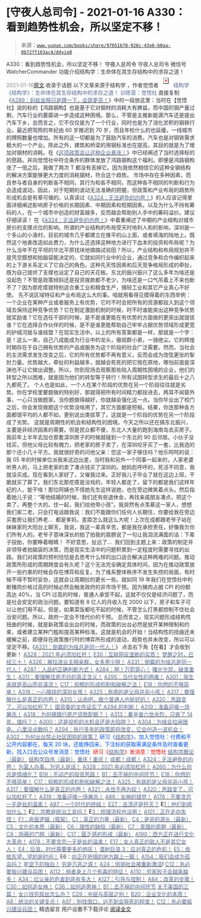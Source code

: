 # [守夜人总司令] - 2021-01-16 A330：看到趋势性机会，所以坚定不移！

> 来源：[`www.yuque.com/books/share/97051b78-926c-43e6-b0aa-0b72ff163ac4/ddyiq0`](https://www.yuque.com/books/share/97051b78-926c-43e6-b0aa-0b72ff163ac4/ddyiq0)

<ne-p id="520f42f3293818f927861ebbd5b15da4_p_0" data-lake-id="520f42f3293818f927861ebbd5b15da4_p_0"><ne-text id="u9bb4fc3a" style="color: rgb(51, 51, 51);">A330：看到趋势性机会，所以坚定不移！</ne-text></ne-p> <ne-p id="49248e972e9ad21200b48adc03dada2a" data-lake-id="49248e972e9ad21200b48adc03dada2a"><ne-text id="uada5e1ae" ne-fontsize="14">守夜人总司令</ne-text></ne-p> <ne-p id="d403b33472fef09d75ebfa78771113ec" data-lake-id="d403b33472fef09d75ebfa78771113ec"><ne-text id="u22ff0526" ne-fontsize="14" ne-bold="true" style="color: rgb(51, 51, 51);">守夜人总司令</ne-text></ne-p> <ne-p id="a53909b373379d02db645a547b2194af" data-lake-id="a53909b373379d02db645a547b2194af"><ne-text id="uca4deff6" ne-fontsize="14" style="color: rgb(51, 51, 51);">微信号</ne-text><ne-text id="ua87897f2" ne-fontsize="14" style="color: rgb(51, 51, 51);">WatcherCommander</ne-text></ne-p> <ne-p id="ab50642a0edbf4b3b2f63aaf32c0b7ca" data-lake-id="ab50642a0edbf4b3b2f63aaf32c0b7ca"><ne-text id="u038ce1cb" ne-fontsize="14" style="color: rgb(51, 51, 51);">功能介绍</ne-text><ne-text id="uf5dfdce6" ne-fontsize="14" style="color: rgb(51, 51, 51);">结构学：生命体在其生存结构中的求存之道！</ne-text></ne-p> <ne-p id="38e8dc699ce7dfc00256d618e156801d" data-lake-id="38e8dc699ce7dfc00256d618e156801d"><ne-text id="u8c1f6004" style="color: rgb(140, 140, 140);">2021-01-16</ne-text>[<ne-text id="u4dfd127e" ne-fontsize="14">原文</ne-text>](https://mp.weixin.qq.com/s?__biz=MzAxNDk1NjI2Mw==&mid=2247486357&idx=1&sn=2568dffc34e74180fdda431200995978&chksm=9b8a281dacfda10bae615545d46a502f45328e0a351146cbe8d8831379888aa052831ce6e011&scene=27#wechat_redirect&cpage=30)</ne-p> <ne-p id="de74fc298714da0e2750f5d3febc4970" data-lake-id="de74fc298714da0e2750f5d3febc4970"><ne-text id="u35615fd3" style="color: rgb(51, 51, 51);">收录于话题</ne-text></ne-p> <ne-p id="4d7736aa2ce9192be3fa9a4dcecd66d3" data-lake-id="4d7736aa2ce9192be3fa9a4dcecd66d3"><ne-text id="ud4fbe962" ne-fontsize="14" style="color: rgb(51, 51, 51);">以下文章来源于结构学 ，作者觉悟者</ne-text></ne-p> <ne-p id="74fc73fe277e76209bec2b858544c3a9" data-lake-id="74fc73fe277e76209bec2b858544c3a9"><ne-card data-card-name="image" data-card-type="inline" id="CMtMy" ne-fontsize="14" data-event-boundary="card" style="color: rgb(87, 107, 149);">![](img/1aba093dbc60fd67d68148e7a067e564.png)  <ne-p id="3093af6e74bdbdf3de5d82e577dd861a" data-lake-id="3093af6e74bdbdf3de5d82e577dd861a"><ne-text id="ua633dbb4" style="color: rgb(87, 107, 149);">结构学</ne-text></ne-p> <ne-p id="a10e2953060ebcf62394849b48d5b235" data-lake-id="a10e2953060ebcf62394849b48d5b235"><ne-text id="ucd7ff8e5" style="color: rgb(87, 107, 149);">《结构学》：生命体在其生存结构中的求存之道！ 训练营：觉悟社</ne-text></ne-p> <ne-p id="9558d238521411613b71c66703e54393" data-lake-id="9558d238521411613b71c66703e54393"><ne-text id="ude3b75b5" style="color: rgb(47, 48, 52);">直接复制《</ne-text>[<ne-text id="udca00043" style="color: rgb(87, 107, 149);">A289：蚂蚁金服只是蹲一下，会跳更高！</ne-text>](http://mp.weixin.qq.com/s?__biz=MzIzMDYwOTM0Mg==&mid=2247484822&idx=1&sn=ea2d818adee1bf400b0af9ed69bcd297&chksm=e8b19d47dfc61451b7291d6369b3391b9b8b06e08f9f5eed482a15c58075880a0029c50aed9a&scene=21#wechat_redirect)<ne-text id="u8039a39a" style="color: rgb(47, 48, 52);">》中的一段放这里：当时在【</ne-text><ne-text id="uea82dcad" ne-bold="true" style="color: rgb(47, 48, 52);">觉悟社</ne-text><ne-text id="u89a06c34" style="color: rgb(47, 48, 52);">】说的标的【鸿路钢构】也是基于它对钢材的消耗大有脾益，而中国的钢产量过剩，汽车行业的萎靡进一步造成这种困境。那么，不管是主推新能源汽车还是提出汽车下乡，总而言之，它不仅仅是为了一个行业，同时也是为了消化淤积的钢铁行业。最近把驾照的年纪由 60 岁推迟到 70 岁，而且年检什么的也延缓，一线城市的牌照数量也增加。所有的这一切都是为了鼓励汽车的消费。汽车也是对钢铁需求极大的一个产业。除此之外，建筑和桥梁的用钢标准也在提高，其目的就是为了增加对钢材的消耗。在《</ne-text>[<ne-text id="ua18d5c6f" style="color: rgb(87, 107, 149);">这项政策会让这种企业暴涨！</ne-text>](http://mp.weixin.qq.com/s?__biz=MzAxNDk1NjI2Mw==&mid=2247485501&idx=1&sn=48afac32bfdab7acc8bcdc4c747a5060&chksm=9b8a2bb5acfda2a3cca374997c6b5a4e8e9e26e4f5bf4bd171ef9100692e431fab74cbbc15f6&scene=21#wechat_redirect)<ne-text id="ufa5add13" style="color: rgb(47, 48, 52);">》中已经阐述了当时选择标的的思路。并向觉悟社中符合条件的群体发放了鸿路钢构这个福利。即便是鸿路钢构涨了一倍之后，我做了两次 T 都没有丢掉它。因为我依然相信它的这种全钢结构的解决方案能够更大力度的消耗钢材，符合这个趋势。</ne-text></ne-p> <ne-p id="f8b893c57e378efd01dde77390085ed2" data-lake-id="f8b893c57e378efd01dde77390085ed2"><ne-text id="u06b6ad01" style="color: rgb(51, 51, 51);">市场中存在多种因素，而且参与者自身的判断各不相同，其行为和各不相同，而这种各不相同的判断和行为会造成波动，因此，对于短期的波动无法准确的把握，但政策和产业布局的趋势所形成机会是有章可循的。认真读过《</ne-text>[<ne-text id="u948425c9" style="color: rgb(87, 107, 149);">A324：无法避免的内卷！</ne-text>](http://mp.weixin.qq.com/s?__biz=MzAxNDk1NjI2Mw==&mid=2247486351&idx=1&sn=416223e7bbe181ac9d64767f073152d1&chksm=9b8a2807acfda11139d7bb034b96551e34563b5f21310b05ac2aa8808c12fb592aedd4ee3bf5&scene=21#wechat_redirect)<ne-text id="uebcad8d5" style="color: rgb(51, 51, 51);">》的人应该记得里面详细阐述影响房子价格的长期因素、中期因素和短期因素。以及为什么不持有筹码的人，在一个城市中创造的财富越多，反而越会帮助别人手中的筹码溢价。建议仔细读读！</ne-text></ne-p> <ne-p id="56ce6b9e914c17de640cedfcbbfaedff" data-lake-id="56ce6b9e914c17de640cedfcbbfaedff"><ne-text id="ue06e019c" style="color: rgb(51, 51, 51);">在《</ne-text>[<ne-text id="u6f49aa47" style="color: rgb(87, 107, 149);">A324：无法避免的内卷！</ne-text>](http://mp.weixin.qq.com/s?__biz=MzAxNDk1NjI2Mw==&mid=2247486351&idx=1&sn=416223e7bbe181ac9d64767f073152d1&chksm=9b8a2807acfda11139d7bb034b96551e34563b5f21310b05ac2aa8808c12fb592aedd4ee3bf5&scene=21#wechat_redirect)<ne-text id="u1d61edbe" style="color: rgb(51, 51, 51);">》中着重阐述了中期的产业结构对城市房价的支撑点位的影响。所谓的产业结构的布局受天时地利人和的影响，深圳是一个多山的小渔村，目前的城市几乎都建立在推平的山上面，或者填海的陆地上。既然这个地表改造如此费力，为什么还选择这种地方进行下血本的投资和布局呢？为什么当年不在平坦的华北平原找块地搞搞试验田？所以，产业结构和布局规划并不是凭空臆想和拍脑袋能决定的，它就如同行业中的企业，通过竞争和合作编织起来的上下游关系定义了它自己的角色。这种先天性因素和后天竞争格局形成的牵扯，既为自己提供了支撑也设定了自己的天花板。东北的振兴振兴了这么多年为啥还是没起色？不管是政策倾斜还是投资拨款都不老少，为啥还是一口气吊着上不来也断不了？因为那疙瘩就特别适合重工业和粮食生产，搞轻工业和其它产业真心不好使。</ne-text></ne-p> <ne-p id="149da10c8caa33ab55720707403fb3d0" data-lake-id="149da10c8caa33ab55720707403fb3d0"><ne-text id="u46e8c305" style="color: rgb(51, 51, 51);">先不说区域特征和产业布局这么大的事。咱就用看得见摸得着的东西举例：一个企业在某种产业或者服务上有优势，它时不时会把所有的资源都投入到这个领域去保持这种竞争优势？它在制定激励机制的时候，时不时谁能突出这种竞争优势就奖励谁？它在选任干部的时候，是不是谁更能在有优势的方面做的更突出就提拔谁？它在选择合作伙伴的时候，是不是谁更能帮助自己牢牢占据优势领域形成更宽的护城河就与谁结盟？在现实生活中，以上的所有答案都是一样，那就是一个字：是！这么一来，自己八成能成为行业中的龙头，傲视群小弟，一骑绝尘。它的辉煌时期存在于自己拥有优势的产品或服务为这个阶段的社会广泛需要。然而，当社会的主流需求发生改变之后，它的所有优势都不再有意义，反而会成为改弦更张的掣肘力量。优势越大，牵扯的利益越多，就越会死死的把它按在原地，哪怕前面是深渊也不让它做出调整。所以，你到现场去观察那些陷入周期性困境的企业，他们的转型之所以困难，就是因为他们的转型等于转行！所有试图转型求生的最后十之八九都死了。</ne-text></ne-p> <ne-p id="f902435595871da254ad745dc50ca7bc" data-lake-id="f902435595871da254ad745dc50ca7bc"><ne-text id="u9a2db41f" style="color: rgb(51, 51, 51);">个人也是如此，一个人在某个阶段的优势在另一个阶段往往就是劣势。你在学校里要题做的特别好，那就得把所有时间精力都投进去，两耳不闻窗外事，一心只当做题家。当你题做得越好，你就越会强化这一点。当你毕业出了校门之后，你会发现做题这个优势没啥用了，其它方面都是短板。结果，你连那种各方面都很平均的人都不如，更别说出类拔萃了。这就是一个阶段的优势在另一个阶段成了劣势。</ne-text></ne-p> <ne-p id="0a230a76dced14aa6b915027e7cc52a2" data-lake-id="0a230a76dced14aa6b915027e7cc52a2"><ne-text id="ub73023f7" style="color: rgb(51, 51, 51);">这就是周期性的机会和结构性的困境。今天之所以还在搞东北振兴，主要是非经济因素的需要。但是民众都不傻，东北人大量的跑到海南岛去买房子。我前年上半年去加仓那套深圳房子的时候就碰到一个东北的 90 后邻居。小伙子没钱买，但他父母比较有魄力，把老家的房子卖了，在深圳咬牙买了一套，比我选的那个还小几十平方。我就很好奇的问他父亲：您这一家子够住吗？他乐呵呵的说：我 05 年的时候单位派我来这边出差，当时我和另外一个同事一起来的，人家老婆听男人的，马上把老家的卖了凑点钱买了深圳的。她妈彪呼呼的，死活不同意，我就没买成。现在看到人家好了，又催我过来。正好我儿子毕业了就在这边上班，干脆就买了算了。我们东北那疙瘩是没戏的，年轻人都走了，留下的都是我们这样年纪的人，能干啥！那位阿姨也不怪她先生这样说她，也在旁边微笑着点头。然后指着她儿子说：“等他结婚的时候，我们还有些退休金，再找亲戚朋友凑点，把这个卖了，再整个大的。住一起，我们给他带小孩”。我突然有点羡慕这一家人，想想我们家二老，只会打电话跟我说：我们不能跟你们任何人长期住，你要给我在旁边买套房让我们养老…  都是爹妈，差距怎么就这么大呢！上次在成都跟老爷子站在妹妹家的大阳台上聊天，我说，我这一辈真辛苦，都是我在承担责任，好像我欠你们所有人的。老爷子意味深长的拍了拍我的肩膀说了一句让我泪流满面的话：下辈子投胎，你要睁着眼睛！</ne-text></ne-p> <ne-p id="0b0aec3e38ae69ea2d24ea0961f2999d" data-lake-id="0b0aec3e38ae69ea2d24ea0961f2999d"><ne-text id="uc1f22b7e" style="color: rgb(51, 51, 51);">不好意思，扯远了…  我们回到主题上来：政策的制定并非领导者拍脑袋的决策，而是现实生活中的问题积累到一定程度时需要寻找的出路。我们对政策的预判恰恰是去思考什么样的出口适合解决这种两难的问题。推动政策所形成的周期跨度会有久呢？这个无法完全确定具体时间，因为在推动政策放开一些约束的时候会存在博弈和反复。为了维系整体秩序不发生失控的局面，有时候不得不暂时妥协，这就会让周期拉的更长一些。就如同 19 年我们在觉悟社中判断猪肉价格过高的时候必然会触发政府的非市场干预。因为猪肉占据 CPI 的份额高达 40%，当 CPI 过高的时候，普通人承受不起，这就不仅仅是经济问题了，而是社会安定的政治问题。要知道有 8 亿人的月收入在 2000 以下，房子和车子可以让他们用不起，但是，如果菜饭都吃不起的时候，不管怎么打黑都控制不住社会治安问题。所以，政府一定会不惜代价的干预。</ne-text></ne-p> <ne-p id="6bba87305c7af5f55b82d2c004d15194" data-lake-id="6bba87305c7af5f55b82d2c004d15194"><ne-text id="u9201d325" style="color: rgb(51, 51, 51);">总而言之，现实问题形成结构性扭曲的时候，就是新政策会出台的时候，而政策的出台必然是放开某种限制和约束，或者建立某种门槛和提高某种标准。这就是机会的开始！当结构性的扭曲还未缓解之前，即便存在政策推行时的博弈所形成的波动，趋势也并未改变，所以可以坚定不移。《</ne-text>[<ne-text id="u8e3ccbbe" style="color: rgb(87, 107, 149);">A331：倒霉的为啥总是同一代人！</ne-text>](http://mp.weixin.qq.com/s?__biz=MzIzMDYwOTM0Mg==&mid=2247485093&idx=1&sn=1f0dea4c2daf6d0cc57291f380950d92&chksm=e8b19e74dfc617625c62894cea1b4b7266548075986dbd0e01c9e42d0da7833a1b11c1196559&scene=21#wechat_redirect)<ne-text id="u0cdf815c" style="color: rgb(51, 51, 51);">》</ne-text></ne-p> <ne-p id="9678250c97a1b60ba1cf4be59b3686f0" data-lake-id="9678250c97a1b60ba1cf4be59b3686f0"><ne-text id="u3b504822" style="color: rgb(51, 51, 51);">点击右下角【</ne-text><ne-text id="u28516eca" ne-bold="true" style="color: rgb(51, 51, 51);">在看</ne-text><ne-text id="u463da002" style="color: rgb(51, 51, 51);">】才会收到更新！</ne-text></ne-p> <ne-p id="00227250880fa06643ac827a7d966fdd" data-lake-id="00227250880fa06643ac827a7d966fdd">[<ne-text id="u57bee57f" ne-fontsize="13" ne-bold="true" style="color: rgb(87, 107, 149);">A328：2021 年必须加杠杆！</ne-text>](http://mp.weixin.qq.com/s?__biz=MzIzMDYwOTM0Mg==&mid=2247485087&idx=1&sn=24d72f6a71bddb8954a03be5db246538&chksm=e8b19e4edfc617587a8ae645885a89ab8c3c6f67730a026d9c7c9a94ab3051ca480302147fc0&scene=21#wechat_redirect)</ne-p> <ne-p id="ae99868bd7d3a37fdf9baa96e19a7308" data-lake-id="ae99868bd7d3a37fdf9baa96e19a7308">[<ne-text id="ua997d9ae" ne-fontsize="13" ne-bold="true" style="color: rgb(87, 107, 149);">E30：互联网反垄断的实质！</ne-text>](http://mp.weixin.qq.com/s?__biz=MzIzMDYwOTM0Mg==&mid=2247485082&idx=1&sn=c8b4d505292d900ca750fa2a4541cc88&chksm=e8b19e4bdfc6175d3ce68f21fb0530372d2723fa81da0a447f3b7e60c39e37804456fa006cab&scene=21#wechat_redirect)</ne-p> <ne-p id="28df62d82847585ffbc6da3f429253a4" data-lake-id="28df62d82847585ffbc6da3f429253a4">[<ne-text id="ua49fc76e" ne-bold="true" style="color: rgb(87, 107, 149);">梦醒之时，已经三十！</ne-text>](http://mp.weixin.qq.com/s?__biz=MzIzMDYwOTM0Mg==&mid=2247484378&idx=1&sn=e3a058584a13d7a5267315113964280d&chksm=e8b19b0bdfc6121df4af4b77d2d826fd0f4132ccfdee48132ce8cf86eb1ba45b898be83d1dc7&scene=21#wechat_redirect)</ne-p> <ne-p id="df3d68c4131b1cd85192c271e5167237" data-lake-id="df3d68c4131b1cd85192c271e5167237">[<ne-text id="u5a1a36a1" ne-fontsize="13" style="color: rgb(87, 107, 149);">A326：被拉进业主相亲群，女多男少呀！</ne-text>](http://mp.weixin.qq.com/s?__biz=MzAxNDk1NjI2Mw==&mid=2247486324&idx=1&sn=c0d67524b58ca0869251ac8dd9772466&chksm=9b8a28fcacfda1ea6297a2c531a80b18eb2234b7902983ffb2ea8c860ef64b3e0c1b6af20e11&scene=21#wechat_redirect)</ne-p> <ne-p id="a9d0994453c8baac9400cdac7e3c4881" data-lake-id="a9d0994453c8baac9400cdac7e3c4881">[<ne-text id="ufb2a2df9" ne-fontsize="13" style="color: rgb(87, 107, 149);">A331：倒霉的为啥总是同一代人！</ne-text>](http://mp.weixin.qq.com/s?__biz=MzIzMDYwOTM0Mg==&mid=2247485093&idx=1&sn=1f0dea4c2daf6d0cc57291f380950d92&chksm=e8b19e74dfc617625c62894cea1b4b7266548075986dbd0e01c9e42d0da7833a1b11c1196559&scene=21#wechat_redirect)</ne-p> <ne-p id="43d72f79ca4c1e5a87bedccb55261fcc" data-lake-id="43d72f79ca4c1e5a87bedccb55261fcc">[<ne-text id="udb828a16" ne-fontsize="13" style="color: rgb(87, 107, 149);">A287：人品的正确判断方式！</ne-text>](http://mp.weixin.qq.com/s?__biz=MzAxNDk1NjI2Mw==&mid=2247486146&idx=1&sn=43c3cc0387fbab991133860c59aabdb0&chksm=9b8a294aacfda05c52561e366129fd6344dc4c97609a47d4210f9498f8535fec2425c2410b31&scene=21#wechat_redirect)</ne-p> <ne-p id="08d44349a8facc35a6687e0b830d41d9" data-lake-id="08d44349a8facc35a6687e0b830d41d9">[<ne-text id="ueef01464" ne-fontsize="13" style="color: rgb(87, 107, 149);">A284：啊！万箭穿心！</ne-text>](http://mp.weixin.qq.com/s?__biz=MzAxNDk1NjI2Mw==&mid=2247486135&idx=1&sn=e950149b9b9147e9199cfc6093605950&chksm=9b8a293facfda029419b911d4b4fa91c73bbaf695b206df2cf15124d843f4bf4b80673baa394&scene=21#wechat_redirect)</ne-p> <ne-p id="354e918ea511b9119e331880c73b4ecb" data-lake-id="354e918ea511b9119e331880c73b4ecb">[<ne-text id="u8db93d65" ne-fontsize="13" ne-bold="true" style="color: rgb(87, 107, 149);">曙光乍现，破茧重生！</ne-text>](http://mp.weixin.qq.com/s?__biz=MzAxNDk1NjI2Mw==&mid=2247486294&idx=1&sn=be44736a53c7548cbf498c01a2bb7f09&chksm=9b8a28deacfda1c8e4e0697d35dc6ec4f2a2c67d403892eb69390a9af93a54f6a576d7bbf08c&scene=21#wechat_redirect)</ne-p> <ne-p id="255aee23912779c583acefb946e9f111" data-lake-id="255aee23912779c583acefb946e9f111">[<ne-text id="ube09e8c6" ne-fontsize="13" ne-bold="true" style="color: rgb(87, 107, 149);">A311：要理解住房不炒的真正含义！</ne-text>](http://mp.weixin.qq.com/s?__biz=MzIzMDYwOTM0Mg==&mid=2247484959&idx=1&sn=090583ec50bfd9febec1de463c2672f6&chksm=e8b19ecedfc617d8629080f6745c8de013cfe875de26eef6767b2d5c10782650223ed15f807b&scene=21#wechat_redirect)</ne-p> <ne-p id="669179eb4b2bb618fdcd7108f46b3829" data-lake-id="669179eb4b2bb618fdcd7108f46b3829">[<ne-text id="u43b4d7d6" ne-fontsize="13" style="color: rgb(87, 107, 149);">A295：当代女性的两难！</ne-text>](http://mp.weixin.qq.com/s?__biz=MzIzMDYwOTM0Mg==&mid=2247484854&idx=1&sn=6851afe306f7b89d23728018ea32b7f2&chksm=e8b19d67dfc61471955b15021ac11c5fff9f1607977e9df1bd2bbfabc2deb3dea5c98e369c55&scene=21#wechat_redirect)</ne-p> <ne-p id="5b86130b85f51823e2172181f2d8d956" data-lake-id="5b86130b85f51823e2172181f2d8d956">[<ne-text id="ud7b32d8a" ne-fontsize="13" style="color: rgb(87, 107, 149);">A301：我生来就是高山而非溪流！</ne-text>](http://mp.weixin.qq.com/s?__biz=MzIzMDYwOTM0Mg==&mid=2247484895&idx=1&sn=241f68fd60c1b47239beef7573364ceb&chksm=e8b19d0edfc6141856def733b4a1fd20332b7083f1234182452387fcfe12cebb015db7bfbeec&scene=21#wechat_redirect)</ne-p> <ne-p id="79c4bcbda07a1447c2fe9f12ef8effcc" data-lake-id="79c4bcbda07a1447c2fe9f12ef8effcc">[<ne-text id="ue2294b89" ne-fontsize="13" style="color: rgb(87, 107, 149);">C17：抑郁的形成机制和破解之法！</ne-text>](http://mp.weixin.qq.com/s?__biz=MzIzMDYwOTM0Mg==&mid=2247484812&idx=1&sn=d8b3a1dbaf5f2d08fe6d2e1664237ba4&chksm=e8b19d5ddfc6144b05efb4212b3542ab9f22b79a2ddab8e42ec911a07ea74190ce84f24e123f&scene=21#wechat_redirect)</ne-p> <ne-p id="d11030f8b08e57d1455f8544531d8f21" data-lake-id="d11030f8b08e57d1455f8544531d8f21">[<ne-text id="ua6e21a40" ne-fontsize="13" style="color: rgb(87, 107, 149);">E18：你想的不够简单！</ne-text>](http://mp.weixin.qq.com/s?__biz=MzIzMDYwOTM0Mg==&mid=2247484775&idx=1&sn=2a8e810e281cd7fe5a4db49002b193d2&chksm=e8b19db6dfc614a0e3360f0d54949c40138c27b184c114a44feaa394bd4400073dbbedf6a049&scene=21#wechat_redirect)</ne-p> <ne-p id="a2c604bbb9e89f396554c1abaa38e339" data-lake-id="a2c604bbb9e89f396554c1abaa38e339">[<ne-text id="u9fbe88fa" style="color: rgb(87, 107, 149);">A316：一心搞钱的深圳女孩！</ne-text>](http://mp.weixin.qq.com/s?__biz=MzIzMDYwOTM0Mg==&mid=2247485013&idx=1&sn=47e4214190fe82572974deeaba06f332&chksm=e8b19e84dfc61792d2eb8f2f774cbc1781e03fc16024a0b1223db933ddb215be7e51e100be98&scene=21#wechat_redirect)</ne-p> <ne-p id="47ed776b12598b2ea6a9af9efdbb9070" data-lake-id="47ed776b12598b2ea6a9af9efdbb9070">[<ne-text id="u06acab81" ne-fontsize="13" style="color: rgb(87, 107, 149);">A325：有病的是父母并非小孩！</ne-text>](http://mp.weixin.qq.com/s?__biz=MzIzMDYwOTM0Mg==&mid=2247485077&idx=1&sn=57f985e15ac94c5f1f3882ca3b043fc7&chksm=e8b19e44dfc617526db72343346431f4b43129e2437747a012cba9bf63b9695a2fc25c5e4654&scene=21#wechat_redirect)</ne-p> <ne-p id="38f36d65e08d270a443e063319507a6f" data-lake-id="38f36d65e08d270a443e063319507a6f">[<ne-text id="ue244fd7c" ne-fontsize="13" ne-bold="true" style="color: rgb(87, 107, 149);">A317：要理解什么是真正的内卷！</ne-text>](http://mp.weixin.qq.com/s?__biz=MzIzMDYwOTM0Mg==&mid=2247485061&idx=1&sn=ca29269a607917fc496e804188be831d&chksm=e8b19e54dfc617420d461820d8dd260c6fc1be85fb3e11bc1ebf0f9227e7be5ebb50f9ff2bdf&scene=21#wechat_redirect)</ne-p> <ne-p id="61ffbec947056be9369d350ee23632a3" data-lake-id="61ffbec947056be9369d350ee23632a3">[<ne-text id="u61f4dce8" ne-bold="true" style="color: rgb(87, 107, 149);">A315：认命吧，做个普通人也挺好的！</ne-text>](http://mp.weixin.qq.com/s?__biz=MzIzMDYwOTM0Mg==&mid=2247485008&idx=1&sn=bcaf70c42d4676c8f69de9f9ead1e495&chksm=e8b19e81dfc617973ba40200519407186760e32843fc6f379020da6160b0ba89870dadcae5fa&scene=21#wechat_redirect)</ne-p> <ne-p id="6783b59e0389b67583c06b5b22133129" data-lake-id="6783b59e0389b67583c06b5b22133129">[<ne-text id="uc4030a73" ne-fontsize="13" ne-bold="true" style="color: rgb(87, 107, 149);">A320：思路变了，可以加杠杆了！</ne-text>](http://mp.weixin.qq.com/s?__biz=MzIzMDYwOTM0Mg==&mid=2247485041&idx=1&sn=add2174fa42806f885a456a072ee4fee&chksm=e8b19ea0dfc617b6734e013f780112fdd88f28ad5312ce423fea1d75da4c3757660dab175208&scene=21#wechat_redirect)</ne-p> <ne-p id="c0b9ae1da02e80073e6b6184581c70d1" data-lake-id="c0b9ae1da02e80073e6b6184581c70d1">[<ne-text id="ud9efd5d8" ne-fontsize="13" ne-bold="true" style="color: rgb(87, 107, 149);">国资委的文件证实了 A294 的判断！</ne-text>](http://mp.weixin.qq.com/s?__biz=MzIzMDYwOTM0Mg==&mid=2247484994&idx=1&sn=83c3c5b2335489f457b8e54e221af20e&chksm=e8b19e93dfc61785af473d8542a982e70bfc3f2c1a9837e105afba67f52e9b4f0f923e5e119f&scene=21#wechat_redirect)</ne-p> <ne-p id="d9650549f76f19dd36aea7d6c8d7c0d6" data-lake-id="d9650549f76f19dd36aea7d6c8d7c0d6">[<ne-text id="u279a1a39" ne-fontsize="13" ne-bold="true" style="color: rgb(87, 107, 149);">A319：准备迎接一场屠杀！</ne-text>](http://mp.weixin.qq.com/s?__biz=MzIzMDYwOTM0Mg==&mid=2247485036&idx=1&sn=ff52df7559e0a6ed8230922ebd2af71a&chksm=e8b19ebddfc617ab0eca4ed1a66c5227d328155954d6704be456950fb3926e59e5288f7877cf&scene=21#wechat_redirect)</ne-p> <ne-p id="97c60de69269af08e34d0875e72ff159" data-lake-id="97c60de69269af08e34d0875e72ff159">[<ne-text id="u09f4ff6d" ne-fontsize="13" ne-bold="true" style="color: rgb(87, 107, 149);">A318：为何搞银行房产贷款配额？！</ne-text>](http://mp.weixin.qq.com/s?__biz=MzIzMDYwOTM0Mg==&mid=2247485031&idx=1&sn=c4af23061445755fdb12f1196c108b1d&chksm=e8b19eb6dfc617a015821fd94ff2d8f51a2cb8fb456ddd907206b615bf3240c1597d3618609c&scene=21#wechat_redirect)</ne-p> <ne-p id="bf44b61ba7c50b4a64f3a80c488a35e7" data-lake-id="bf44b61ba7c50b4a64f3a80c488a35e7">[<ne-text id="ua30378e7" ne-fontsize="13" ne-bold="true" style="color: rgb(87, 107, 149);">A313：秦皇奋六世余烈，只爽了 14 年，值吗？！</ne-text>](http://mp.weixin.qq.com/s?__biz=MzIzMDYwOTM0Mg==&mid=2247484982&idx=1&sn=c788144715447f1d1706d11032606236&chksm=e8b19ee7dfc617f122722185bea3af2753d3c810cdae1f8c6e5189fb69afc7b28093e7466cfd&scene=21#wechat_redirect)</ne-p> <ne-p id="83343cc54bde45dc28621456ca1294b4" data-lake-id="83343cc54bde45dc28621456ca1294b4">[<ne-text id="uc9311b95" ne-fontsize="13" ne-bold="true" style="color: rgb(87, 107, 149);">A300：这是投机的大机会还是大陷阱？！</ne-text>](http://mp.weixin.qq.com/s?__biz=MzIzMDYwOTM0Mg==&mid=2247484882&idx=1&sn=b103029f41e3aede94e1a45d035cd9ac&chksm=e8b19d03dfc614153863f37ca3f9204b451e2c02ad5ca8680c120e2458e628e5329c76b2d42c&scene=21#wechat_redirect)</ne-p> <ne-p id="9624280b1b2d691602b8f2b9ba007dca" data-lake-id="9624280b1b2d691602b8f2b9ba007dca">[<ne-text id="udba72635" ne-fontsize="13" ne-bold="true" style="color: rgb(87, 107, 149);">A304：为啥会拉闸限电，心里没点数吗？</ne-text>](http://mp.weixin.qq.com/s?__biz=MzIzMDYwOTM0Mg==&mid=2247484921&idx=1&sn=0f74dcad5b3cecf8e438493543b5457e&chksm=e8b19d28dfc6143eb8a9bdcdc8a57259580a9267ecea4e54032b9a803540f314e3c6a3cb50ca&scene=21#wechat_redirect)</ne-p> <ne-p id="95a4d85add44511761353cf5e2a82f80" data-lake-id="95a4d85add44511761353cf5e2a82f80">[<ne-text id="u49902bff" ne-fontsize="13" ne-bold="true" style="color: rgb(87, 107, 149);">A294：执行多年的政策即将改变，它会创造一波机会！</ne-text>](http://mp.weixin.qq.com/s?__biz=MzIzMDYwOTM0Mg==&mid=2247484849&idx=1&sn=5485cd1d6c511e883e25b0c7dd9e2e3e&chksm=e8b19d60dfc614764ffc8405dccf5b8120b31988f3c1cee74e384c06f0e39c3c81bef8263c3d&scene=21#wechat_redirect)</ne-p> <ne-p id="db643f17eb7c2518208d5cd3fe66327f" data-lake-id="db643f17eb7c2518208d5cd3fe66327f">[<ne-text id="u505526ec" ne-fontsize="13" ne-bold="true" style="color: rgb(87, 107, 149);">A302：为何出台禁止社区团购的政策？</ne-text>](http://mp.weixin.qq.com/s?__biz=MzIzMDYwOTM0Mg==&mid=2247484904&idx=1&sn=3b711f9bc2c47ba0ba432cf47d5832fb&chksm=e8b19d39dfc6142f8524aba7d5a15c694c1e25c19e2e662f6773219ace93c7354adf6878e54f&scene=21#wechat_redirect)</ne-p> <ne-p id="f35e3e9ae44485dd5dfd346b06b561d1" data-lake-id="f35e3e9ae44485dd5dfd346b06b561d1"><ne-text id="uc5e1ee26" ne-bold="true" style="color: rgb(0, 82, 255);">研习《</ne-text>[<ne-text id="uf9c9df8e" ne-bold="true" style="color: rgb(87, 107, 149);">结构学</ne-text>](https://mp.weixin.qq.com/mp/appmsgalbum?action=getalbum&album_id=1318317199878225920&__biz=MzAxNDk1NjI2Mw==#wechat_redirect)<ne-text id="ueefaea14" ne-bold="true" style="color: rgb(0, 82, 255);">》，加入觉悟社：付费和不公开内容都在，每天 20 块，还能挣回来，下注标的获取需满足条件及时查看更新。</ne-text><ne-text id="u82df09ac" style="color: rgb(0, 82, 255);">找入口去公众号发消息：觉悟社 </ne-text></ne-p> <ne-p id="7df5aa45aaf7e079ab21c2346b28fe70" data-lake-id="7df5aa45aaf7e079ab21c2346b28fe70"><ne-text id="u552e31d6" style="color: rgb(255, 0, 0);">研习《</ne-text>[<ne-text id="ue1d7540c" style="color: rgb(87, 107, 149);">结构学</ne-text>](https://mp.weixin.qq.com/mp/appmsgalbum?action=getalbum&album_id=1318317199878225920&__biz=MzAxNDk1NjI2Mw==#wechat_redirect)<ne-text id="ud8b97311" style="color: rgb(255, 0, 0);">》发消息</ne-text><ne-text id="u779211c6" ne-bold="true" style="color: rgb(255, 0, 0);">：觉悟社</ne-text></ne-p>  <ne-p id="9b1a704a1909cb24cac77d22f88043ff" data-lake-id="9b1a704a1909cb24cac77d22f88043ff"><ne-card data-card-name="image" data-card-type="inline" id="LwGQg" data-event-boundary="card" style="color: rgb(51, 51, 51);"><ne-p id="66cfb56034aa514d8274cb7bf2584b25" data-lake-id="66cfb56034aa514d8274cb7bf2584b25">[<ne-text id="u42d8c54d" style="color: rgb(87, 107, 149);">结构学概论（最新）</ne-text>](http://mp.weixin.qq.com/s?__biz=MzAxNDk1NjI2Mw==&mid=2247485167&idx=1&sn=d5e962eff4a8e9770c83bc87d19d07f3&chksm=9b8a2567acfdac7154f7a62996dca874e5d186b44f3d120dcb633760318788c42d304e325313&scene=21#wechat_redirect)</ne-p> <ne-p id="382bd84c1c62a9339037093ae20d0204" data-lake-id="382bd84c1c62a9339037093ae20d0204">[<ne-text id="u9f9421ae" style="color: rgb(87, 107, 149);">结构学自序（最新）</ne-text>](http://mp.weixin.qq.com/s?__biz=MzAxNDk1NjI2Mw==&mid=2247485327&idx=1&sn=5a8c9a6499c84e1c3129ca7cb41e0ac7&chksm=9b8a2407acfdad112471c12c6b86e4e914116dbb6d6588fa726a72e0aafa01d9c1b9fd24a738&scene=21#wechat_redirect)</ne-p> <ne-p id="8f324a6b867fa978e8d9abbdfa377498" data-lake-id="8f324a6b867fa978e8d9abbdfa377498">[<ne-text id="uecef087c" style="color: rgb(87, 107, 149);">重庆！重庆！</ne-text>](http://mp.weixin.qq.com/s?__biz=MzAxNDk1NjI2Mw==&mid=2247485354&idx=1&sn=331128611c478feede60317e963239a5&chksm=9b8a2422acfdad3448a9bcc0f9745f4367028e8a9b0a307f7c01c2690c398560a4be5e43492c&scene=21#wechat_redirect)</ne-p> <ne-p id="ce0fe0212f05dc7a8a95426e492b9cdf" data-lake-id="ce0fe0212f05dc7a8a95426e492b9cdf">[<ne-text id="ub6381938" style="color: rgb(87, 107, 149);">成都！成都！</ne-text>](http://mp.weixin.qq.com/s?__biz=MzIzMDYwOTM0Mg==&mid=2247484576&idx=1&sn=432e1df31f0735f0c93636776e97a859&chksm=e8b19c71dfc615671c9204af66bb0ffdb622fb2545b0387734a662feaa8e8be57d3063f59c5a&scene=21#wechat_redirect)</ne-p> <ne-p id="541099b5ad14e945013b9d6b109086bf" data-lake-id="541099b5ad14e945013b9d6b109086bf">[<ne-text id="u5e5c3b61" style="color: rgb(87, 107, 149);">A324：无法避免的内卷！</ne-text>](http://mp.weixin.qq.com/s?__biz=MzAxNDk1NjI2Mw==&mid=2247486351&idx=1&sn=416223e7bbe181ac9d64767f073152d1&chksm=9b8a2807acfda11139d7bb034b96551e34563b5f21310b05ac2aa8808c12fb592aedd4ee3bf5&scene=21#wechat_redirect)</ne-p> <ne-p id="b911fce6da88b622e1acb3c9d9ef1c5a" data-lake-id="b911fce6da88b622e1acb3c9d9ef1c5a">[<ne-text id="u2a8a9524" style="color: rgb(87, 107, 149);">为富人办事，为穷人说话！</ne-text>](http://mp.weixin.qq.com/s?__biz=MzIzMDYwOTM0Mg==&mid=2247484462&idx=1&sn=195ebab17907fba73c69ae7a11bc40ad&chksm=e8b19cffdfc615e9b2f88327d492813afa3656859f4d67a6d831ac1cf684a54b760a8b8edcd6&scene=21#wechat_redirect)</ne-p> <ne-p id="c6afebadea8b5c3603b137c2d48404e4" data-lake-id="c6afebadea8b5c3603b137c2d48404e4">[<ne-text id="u7ba50ef9" style="color: rgb(87, 107, 149);">A328：2021 年必须加杠杆！</ne-text>](http://mp.weixin.qq.com/s?__biz=MzIzMDYwOTM0Mg==&mid=2247485087&idx=1&sn=24d72f6a71bddb8954a03be5db246538&chksm=e8b19e4edfc617587a8ae645885a89ab8c3c6f67730a026d9c7c9a94ab3051ca480302147fc0&scene=21#wechat_redirect)</ne-p> <ne-p id="f08e871197918d6576e04ce495da029e" data-lake-id="f08e871197918d6576e04ce495da029e">[<ne-text id="u0e103e20" style="color: rgb(87, 107, 149);">A260：为什么你总是情绪化？</ne-text>](http://mp.weixin.qq.com/s?__biz=MzAxNDk1NjI2Mw==&mid=2247485923&idx=1&sn=6e1e4a5b0b44a3ac652fe5b32b56ac07&chksm=9b8a2a6bacfda37d56d0717875b11867d9f7426fb815a36f43aebb438d135b81c8d69c3ab006&scene=21#wechat_redirect)</ne-p> <ne-p id="8cbd03bae899c3c793d9f68a4a0c4ccb" data-lake-id="8cbd03bae899c3c793d9f68a4a0c4ccb">[<ne-text id="ua2d4806a" style="color: rgb(87, 107, 149);">B19：不动产的投资思路！</ne-text>](http://mp.weixin.qq.com/s?__biz=MzIzMDYwOTM0Mg==&mid=2247484069&idx=1&sn=a13a6e590a21b27fd1356718b3a2dcd3&chksm=e8b19a74dfc613622b23c7233732cbb1d499c75f9b7ac3047cdeaee3a34eeae7d3b4871429f1&scene=21#wechat_redirect)</ne-p> <ne-p id="03ecdf772dbea8319fafef58dafde3d3" data-lake-id="03ecdf772dbea8319fafef58dafde3d3">[<ne-text id="u7e8adf16" style="color: rgb(87, 107, 149);">B1：去不掉的中间环节！</ne-text>](http://mp.weixin.qq.com/s?__biz=MzIzMDYwOTM0Mg==&mid=2247483903&idx=1&sn=e8a21cb816d6a27d869f81463805a208&chksm=e8b1992edfc610380f54d91f9acc9844820c77ce8a5bcedb4f36372c406647f45fd2514a6a77&scene=21#wechat_redirect)</ne-p> <ne-p id="21bfccd159ef872c8a517bb368db0b99" data-lake-id="21bfccd159ef872c8a517bb368db0b99">[<ne-text id="u8f9ac0f4" style="color: rgb(87, 107, 149);">E18：你想的不够简单！</ne-text>](http://mp.weixin.qq.com/s?__biz=MzIzMDYwOTM0Mg==&mid=2247484775&idx=1&sn=2a8e810e281cd7fe5a4db49002b193d2&chksm=e8b19db6dfc614a0e3360f0d54949c40138c27b184c114a44feaa394bd4400073dbbedf6a049&scene=21#wechat_redirect)</ne-p> <ne-p id="394e56bbe8ff70ad4c2b16f9ac050eb5" data-lake-id="394e56bbe8ff70ad4c2b16f9ac050eb5">[<ne-text id="u26054a24" style="color: rgb(87, 107, 149);">C17：抑郁的形成机制和破解之法！</ne-text>](http://mp.weixin.qq.com/s?__biz=MzIzMDYwOTM0Mg==&mid=2247484812&idx=1&sn=d8b3a1dbaf5f2d08fe6d2e1664237ba4&chksm=e8b19d5ddfc6144b05efb4212b3542ab9f22b79a2ddab8e42ec911a07ea74190ce84f24e123f&scene=21#wechat_redirect)</ne-p> <ne-p id="025160bfe07c73d23094ef901a7c7ff5" data-lake-id="025160bfe07c73d23094ef901a7c7ff5">[<ne-text id="u2c900089" style="color: rgb(87, 107, 149);">A325：有病的是父母并非小孩！</ne-text>](http://mp.weixin.qq.com/s?__biz=MzIzMDYwOTM0Mg==&mid=2247485077&idx=1&sn=57f985e15ac94c5f1f3882ca3b043fc7&chksm=e8b19e44dfc617526db72343346431f4b43129e2437747a012cba9bf63b9695a2fc25c5e4654&scene=21#wechat_redirect)</ne-p> <ne-p id="4b6700fe8dad85b2651ef26bfe872a5b" data-lake-id="4b6700fe8dad85b2651ef26bfe872a5b">[<ne-text id="ub2e40159" style="color: rgb(87, 107, 149);">A317：要理解什么是真正的内卷！</ne-text>](http://mp.weixin.qq.com/s?__biz=MzIzMDYwOTM0Mg==&mid=2247485061&idx=1&sn=ca29269a607917fc496e804188be831d&chksm=e8b19e54dfc617420d461820d8dd260c6fc1be85fb3e11bc1ebf0f9227e7be5ebb50f9ff2bdf&scene=21#wechat_redirect)</ne-p> <ne-p id="1811138751d41d8f5f833d48f165736c" data-lake-id="1811138751d41d8f5f833d48f165736c">[<ne-text id="u2657ff02" style="color: rgb(87, 107, 149);">A321：永世不再为奴！</ne-text>](http://mp.weixin.qq.com/s?__biz=MzIzMDYwOTM0Mg==&mid=2247485052&idx=1&sn=a4eca565a8588f32fe70fe7e0524c2ea&chksm=e8b19eaddfc617bb7424ca5cc981c023d4f05e84dc6e35a6a7b78736e805e8317c7611dac353&scene=21#wechat_redirect)</ne-p> <ne-p id="6ec8f73148b830d64d6e58b2cb870dd3" data-lake-id="6ec8f73148b830d64d6e58b2cb870dd3">[<ne-text id="ub2949ae9" style="color: rgb(87, 107, 149);">A320：思路变了，可以加杠杆了！</ne-text>](http://mp.weixin.qq.com/s?__biz=MzIzMDYwOTM0Mg==&mid=2247485041&idx=1&sn=add2174fa42806f885a456a072ee4fee&chksm=e8b19ea0dfc617b6734e013f780112fdd88f28ad5312ce423fea1d75da4c3757660dab175208&scene=21#wechat_redirect)</ne-p> <ne-p id="84e9e0dbb65ad246cad7fb0194141188" data-lake-id="84e9e0dbb65ad246cad7fb0194141188">[<ne-text id="uadc47474" style="color: rgb(87, 107, 149);">A319：准备迎接一场屠杀！</ne-text>](http://mp.weixin.qq.com/s?__biz=MzIzMDYwOTM0Mg==&mid=2247485036&idx=1&sn=ff52df7559e0a6ed8230922ebd2af71a&chksm=e8b19ebddfc617ab0eca4ed1a66c5227d328155954d6704be456950fb3926e59e5288f7877cf&scene=21#wechat_redirect)</ne-p> <ne-p id="7abe206759eb5efc4692539dbdd4012a" data-lake-id="7abe206759eb5efc4692539dbdd4012a">[<ne-text id="u47dde90d" style="color: rgb(87, 107, 149);">A86：女神的错觉！</ne-text>](http://mp.weixin.qq.com/s?__biz=MzAxNDk1NjI2Mw==&mid=2247484733&idx=1&sn=fab22e8ab3f80b78dab3d4e2e2716bfb&chksm=9b8a26b5acfdafa374df83506e5086a573169362877918977c08490b4e9747c45c99d1266e7f&scene=21#wechat_redirect)</ne-p> <ne-p id="4baee1fc54c852fb42529f71090632df" data-lake-id="4baee1fc54c852fb42529f71090632df">[<ne-text id="ub8fda31c" style="color: rgb(87, 107, 149);">A178：不要贪恋一无是处的温柔！</ne-text>](http://mp.weixin.qq.com/s?__biz=MzAxNDk1NjI2Mw==&mid=2247485259&idx=1&sn=c46eb58cf71fc316608279b1e10828b8&chksm=9b8a24c3acfdadd57781ee9631cc06ed50551cc15141d155f54fa20dcf69c653825673104680&scene=21#wechat_redirect)</ne-p> <ne-p id="183565bf4e70408784b12144b991dab2" data-lake-id="183565bf4e70408784b12144b991dab2">[<ne-text id="u18cb84d6" style="color: rgb(87, 107, 149);">A87：一个时代的终结！</ne-text>](http://mp.weixin.qq.com/s?__biz=MzIzMDYwOTM0Mg==&mid=2247484102&idx=1&sn=c0572fe89409ac0ef2d1468b8f81f130&chksm=e8b19a17dfc6130119eacf0492c237b5173f6f9c13265a36d7919e3132228f8c2d3306863c08&scene=21#wechat_redirect)</ne-p> <ne-p id="1d5b8d5814b0439d1330aaece1d3369c" data-lake-id="1d5b8d5814b0439d1330aaece1d3369c">[<ne-text id="ub718467e" style="color: rgb(87, 107, 149);">E27：击溃还是歼灭？</ne-text>](http://mp.weixin.qq.com/s?__biz=MzAxNDk1NjI2Mw==&mid=2247485068&idx=1&sn=2b373ea4eefcf1b09885327f1a71579c&chksm=9b8a2504acfdac128793e9562414dc6898813182021afefdb73c3ea788e0a998af0ed02fe173&scene=21#wechat_redirect)</ne-p> <ne-p id="6a4b7f36b9217603d5dcf169d184ab32" data-lake-id="6a4b7f36b9217603d5dcf169d184ab32"><ne-text id="u41a44c51" style="color: rgb(11, 1, 20);">E</ne-text>[<ne-text id="uffa579b7" style="color: rgb(87, 107, 149);">1：他们到底怕什么？</ne-text>](http://mp.weixin.qq.com/s?__biz=MzAxNDk1NjI2Mw==&mid=2247483898&idx=1&sn=1b0a50386e9e89d2750dec717236f0aa&chksm=9b8a2272acfdab64235b35ee5e91b8cac6172144207251636e1345fc570aa1601f59eff7f442&scene=21#wechat_redirect)</ne-p> <ne-p id="adb38cb12072f371f6c0479021ef0415" data-lake-id="adb38cb12072f371f6c0479021ef0415"><ne-text id="uac79fba9" style="color: rgb(11, 1, 20);">E</ne-text>[<ne-text id="u58db622f" style="color: rgb(87, 107, 149);">2：宗教是统治工具吗？</ne-text>](http://mp.weixin.qq.com/s?__biz=MzAxNDk1NjI2Mw==&mid=2247483901&idx=1&sn=f5d9f8c7bd84370c79adae921351e813&chksm=9b8a2275acfdab63fde093d76ff82e01d0e2fd43ea675f77fd17fd51a15873d4d10499f5338d&scene=21#wechat_redirect)</ne-p> <ne-p id="8b6fabee26aaae74e4f400a1e61b452a" data-lake-id="8b6fabee26aaae74e4f400a1e61b452a"><ne-text id="u863220dc" style="color: rgb(11, 1, 20);">E</ne-text>[<ne-text id="ud2db099a" style="color: rgb(87, 107, 149);">3：梳理流程也没用！</ne-text>](http://mp.weixin.qq.com/s?__biz=MzAxNDk1NjI2Mw==&mid=2247483989&idx=1&sn=ee70dacfd980f041379d91ae947ece44&chksm=9b8a21ddacfda8cb28bf62d6f53531e8a8ebce2de96396e50ec7e7e144fffe502ec6faee3415&scene=21#wechat_redirect)</ne-p> <ne-p id="bca1256ecebabbf55c589a7909e4d6e2" data-lake-id="bca1256ecebabbf55c589a7909e4d6e2">[<ne-text id="u553e4575" style="color: rgb(87, 107, 149);">A101：正在走向失控！</ne-text>](http://mp.weixin.qq.com/s?__biz=MzAxNDk1NjI2Mw==&mid=2247485118&idx=1&sn=f80e8cdc785582325fe732a34ada1752&chksm=9b8a2536acfdac20e341884248b172b0c0ca910540223ab60c7625fdc0de2a03975d780ea2ab&scene=21#wechat_redirect)</ne-p> <ne-p id="db00644863adbc0596d369408322944d" data-lake-id="db00644863adbc0596d369408322944d">[<ne-text id="u35313d71" style="color: rgb(87, 107, 149);">F1：底层逻辑（框架）</ne-text>](http://mp.weixin.qq.com/s?__biz=MzAxNDk1NjI2Mw==&mid=2247485072&idx=1&sn=83d919c9e3bf71d25978a97c8d4c8aa6&chksm=9b8a2518acfdac0ea8a0f84382cc7c0a26d1ac3664d76c6365aee67ac4ebcac1bf280c060249&scene=21#wechat_redirect)</ne-p> <ne-p id="261b7ef2c288bb6e1814afd274c0c14a" data-lake-id="261b7ef2c288bb6e1814afd274c0c14a">[<ne-text id="u449fe55b" style="color: rgb(87, 107, 149);">C1：真正的力量（最新）</ne-text>](http://mp.weixin.qq.com/s?__biz=MzAxNDk1NjI2Mw==&mid=2247485209&idx=1&sn=d7b335d2c9632363c72de85ce7834b3e&chksm=9b8a2491acfdad87ae308d74534ec4def57980a2b1db88ffe56ac03e4d76ea55e7eab2343097&scene=21#wechat_redirect)</ne-p> <ne-p id="6490e116754f011bc5c99818e4f6f400" data-lake-id="6490e116754f011bc5c99818e4f6f400">[<ne-text id="u87c194fb" style="color: rgb(87, 107, 149);">C4：是非的源头（最新）</ne-text>](http://mp.weixin.qq.com/s?__biz=MzAxNDk1NjI2Mw==&mid=2247485283&idx=1&sn=4f6374be824ea0fb148517f63cae7a95&chksm=9b8a24ebacfdadfd9bb865954cfc7b9621c1450b4c258506347b2201a04c6057c4119a1a0820&scene=21#wechat_redirect)</ne-p> <ne-p id="6dbc5ebaff65256726a163e462d18bcc" data-lake-id="6dbc5ebaff65256726a163e462d18bcc">[<ne-text id="ucae44a09" style="color: rgb(87, 107, 149);">C5：文化的本质（最新）</ne-text>](http://mp.weixin.qq.com/s?__biz=MzAxNDk1NjI2Mw==&mid=2247485176&idx=1&sn=edd2d2664617b856f73da27471529eb6&chksm=9b8a2570acfdac66a9ad0160a17afd9e23a687bc0be9b7517602aaf3fa126c5d785bcead0da7&scene=21#wechat_redirect)</ne-p> <ne-p id="3e7d50a406920dbfaadd27ebda62b511" data-lake-id="3e7d50a406920dbfaadd27ebda62b511">[<ne-text id="u6360d0da" style="color: rgb(87, 107, 149);">C6：理性的缺陷（最新）</ne-text>](http://mp.weixin.qq.com/s?__biz=MzAxNDk1NjI2Mw==&mid=2247485088&idx=1&sn=dc240d68dabbc3fbaa9897c63128e439&chksm=9b8a2528acfdac3e2ed7d1fff93035fb458ffdde98085ac6cfcd64bd53c9b8492733341b88ca&scene=21#wechat_redirect)</ne-p> <ne-p id="a3e6e2a6d6fbd6fc230961053eb23c27" data-lake-id="a3e6e2a6d6fbd6fc230961053eb23c27">[<ne-text id="u23b751fc" style="color: rgb(87, 107, 149);">C7：真理的周期（最新）</ne-text>](http://mp.weixin.qq.com/s?__biz=MzAxNDk1NjI2Mw==&mid=2247485125&idx=1&sn=724eac40812de46a36c36a423d100223&chksm=9b8a254dacfdac5b81e40465e73885bad2944e5115cd3c3fd5564b139fff62d8d15465bdc614&scene=21#wechat_redirect)</ne-p> <ne-p id="4cec2025d2cd38a8ff51cb9d139ff2bf" data-lake-id="4cec2025d2cd38a8ff51cb9d139ff2bf">[<ne-text id="u0ace9a76" style="color: rgb(87, 107, 149);">C9：隐蔽的门槛（最新）</ne-text>](http://mp.weixin.qq.com/s?__biz=MzAxNDk1NjI2Mw==&mid=2247485348&idx=1&sn=ff97eada6a187dc249bda43b3b1b6322&chksm=9b8a242cacfdad3a56345ecbfec34c4b29ae50e2c9b8b8e59e501c899390f434f72ae3d6ad87&scene=21#wechat_redirect)</ne-p> <ne-p id="a6fe995421b6ece15002dbc6d6a3f7c6" data-lake-id="a6fe995421b6ece15002dbc6d6a3f7c6">[<ne-text id="u6575f76b" style="color: rgb(87, 107, 149);">C17：匮乏感的形成（最新）</ne-text>](http://mp.weixin.qq.com/s?__biz=MzAxNDk1NjI2Mw==&mid=2247485308&idx=1&sn=8e74bfdbda23fb78a502fd60d45f29ef&chksm=9b8a24f4acfdade2b302355ea435f49770e221a7e015a1821f985905faabfa7e2941d6c8d14b&scene=21#wechat_redirect)</ne-p> <ne-p id="c9f3fd77951e4041445b9fac906278e9" data-lake-id="c9f3fd77951e4041445b9fac906278e9">[<ne-text id="u448046d4" style="color: rgb(87, 107, 149);">A190：西方正在进行文化大革命！</ne-text>](http://mp.weixin.qq.com/s?__biz=MzAxNDk1NjI2Mw==&mid=2247485331&idx=1&sn=558944607b02c21c1d19819560a92216&chksm=9b8a241bacfdad0d370df183e0c0e2f7cb477f8e0d21201ead36272ed6f3a250db0ea2ecdd63&scene=21#wechat_redirect)</ne-p> <ne-p id="76d619737fe0b109a23667b42cf0b6b8" data-lake-id="76d619737fe0b109a23667b42cf0b6b8">[<ne-text id="ud284430b" style="color: rgb(87, 107, 149);">A178：不要贪恋一无是处的温柔！</ne-text>](http://mp.weixin.qq.com/s?__biz=MzAxNDk1NjI2Mw==&mid=2247485259&idx=1&sn=c46eb58cf71fc316608279b1e10828b8&chksm=9b8a24c3acfdadd57781ee9631cc06ed50551cc15141d155f54fa20dcf69c653825673104680&scene=21#wechat_redirect)</ne-p> <ne-p id="41f3550ac35b1e4d9aeaafcc441183c7" data-lake-id="41f3550ac35b1e4d9aeaafcc441183c7">[<ne-text id="u38deee94" style="color: rgb(87, 107, 149);">E17：女人真正的敌人不是其它女人！</ne-text>](http://mp.weixin.qq.com/s?__biz=MzAxNDk1NjI2Mw==&mid=2247485246&idx=1&sn=e0a9e2bac3f9bc5122895e854b7d597a&chksm=9b8a24b6acfdada017380e476dc7faaf80b57b95b2bb8eb7b8ab61d0b04f5dd46850f7af81e3&scene=21#wechat_redirect)</ne-p> <ne-p id="0162934c7988469b320555fad85c8a1b" data-lake-id="0162934c7988469b320555fad85c8a1b">[<ne-text id="u432fda6e" style="color: rgb(87, 107, 149);">E4：后浪，时代需要更多的炮灰！</ne-text>](http://mp.weixin.qq.com/s?__biz=MzAxNDk1NjI2Mw==&mid=2247485174&idx=1&sn=e3a702db58f3c2ec0d06b89f8435c73a&chksm=9b8a257eacfdac680d37903d2d05385f5c9401c189321cc109c96b1063e9753c8498d1553f72&scene=21#wechat_redirect)</ne-p> <ne-p id="bd744c00a463c4c58619e6d857a181a2" data-lake-id="bd744c00a463c4c58619e6d857a181a2">[<ne-text id="u068cea91" style="color: rgb(87, 107, 149);">潜射巨浪 3：应对真正的危机！</ne-text>](http://mp.weixin.qq.com/s?__biz=MzAxNDk1NjI2Mw==&mid=2247485199&idx=1&sn=aba0a12dad3ec2d04e267645968b7cb1&chksm=9b8a2487acfdad910b880c358c1f6754e5ba01eb7eadfe70b45c2d1c9ec161d20151df4b1f2e&scene=21#wechat_redirect)</ne-p> <ne-p id="46d5d361c8aefea3421e2eb78277ae9d" data-lake-id="46d5d361c8aefea3421e2eb78277ae9d">[<ne-text id="u593f117e" style="color: rgb(87, 107, 149);">E5：依依东望，望的是时间！</ne-text>](http://mp.weixin.qq.com/s?__biz=MzIzMDYwOTM0Mg==&mid=2247483860&idx=1&sn=b5b01ae82ff764ce2806251e3f2a809f&chksm=e8b19905dfc61013607735eb7782299c9a4d7a39a8b15a7b46182ef20eda3ffe9f6ed6337e1f&scene=21#wechat_redirect)</ne-p> <ne-p id="bb873f37705353ace7bf740668d36744" data-lake-id="bb873f37705353ace7bf740668d36744"><ne-text id="u3bf14fa3" style="color: rgb(51, 51, 51);">E6：</ne-text>[<ne-text id="uf4494cb0" style="color: rgb(87, 107, 149);">向正在坍塌的地方踹上一脚！</ne-text>](http://mp.weixin.qq.com/s?__biz=MzAxNDk1NjI2Mw==&mid=2247483789&idx=1&sn=5e44b7b524c3dc4bb7705f49ed0a44a3&chksm=9b8a2205acfdab139e4b1d44ef6702b09c9fbf79505340205d13fbdaa33207a997f54bee0e97&scene=21#wechat_redirect)</ne-p> <ne-p id="c7199b73c68c81234985d6113b7f8980" data-lake-id="c7199b73c68c81234985d6113b7f8980">[<ne-text id="udb9359dd" style="color: rgb(87, 107, 149);">A154：我们会成为孤岛吗？</ne-text>](http://mp.weixin.qq.com/s?__biz=MzAxNDk1NjI2Mw==&mid=2247485133&idx=1&sn=f0da94e06adf2e02d479952851fe28eb&chksm=9b8a2545acfdac5355c2d105123de29322b07b417f2923aa9d8e5ee9e2ba86a65fe31a2b3a0a&scene=21#wechat_redirect)</ne-p> <ne-p id="b6e726ed2f2844f2d35d1f9aacd7636f" data-lake-id="b6e726ed2f2844f2d35d1f9aacd7636f">[<ne-text id="ub8a48a1a" style="color: rgb(87, 107, 149);">星空下的独白！</ne-text>](http://mp.weixin.qq.com/s?__biz=MzAxNDk1NjI2Mw==&mid=2247484550&idx=1&sn=fa82f3305cc05c03bebea3852dd822b6&chksm=9b8a270eacfdae181964706c9ba3ccde2a315f3f6e21011f6296b060e0e14384ad0485da97f9&scene=21#wechat_redirect)</ne-p> <ne-p id="2716e5997ab2f27398f164fa3574c29c" data-lake-id="2716e5997ab2f27398f164fa3574c29c">[<ne-text id="u2e32b4b4" style="color: rgb(87, 107, 149);">穷是万恶之源！</ne-text>](http://mp.weixin.qq.com/s?__biz=MzAxNDk1NjI2Mw==&mid=2247483823&idx=1&sn=e54ebe9891b302dc0bf1815c76ccf8b7&chksm=9b8a2227acfdab31a05e273addd9159d4b8263d58d3c58bf214841c8189157519719c3427306&scene=21#wechat_redirect)</ne-p> <ne-p id="b4db8fdbdfdd843c49fb0dff7dc0040b" data-lake-id="b4db8fdbdfdd843c49fb0dff7dc0040b">[<ne-text id="u7d1b1deb" style="color: rgb(87, 107, 149);">A24：供销社会被重新激活</ne-text>](http://mp.weixin.qq.com/s?__biz=MzAxNDk1NjI2Mw==&mid=2247484249&idx=1&sn=b8af24c3440b291292b1ed4eddfcfaec&chksm=9b8a20d1acfda9c79045cf72415a403a655fcbcc03483c9b2970fd289e28f7c18a998142039c&scene=21#wechat_redirect)<ne-text id="ud557fca3" style="color: rgb(11, 1, 20);">!</ne-text></ne-p> <ne-p id="3bc7513d69d77c8ee448ff1a8e8c1aaf" data-lake-id="3bc7513d69d77c8ee448ff1a8e8c1aaf">[<ne-text id="u58c6aef9" style="color: rgb(87, 107, 149);">C12：务必要振兴建设兵团！</ne-text>](http://mp.weixin.qq.com/s?__biz=MzAxNDk1NjI2Mw==&mid=2247484193&idx=1&sn=88c86597191d0c97a411f9ea6f7b7c5d&chksm=9b8a20a9acfda9bfae819e8e42531fe6d523dd244ef0fc0c0787ab812540108c181f7ec2ffa9&scene=21#wechat_redirect)</ne-p> <ne-p id="67c7040abb33ce627db56b62f2b8ce63" data-lake-id="67c7040abb33ce627db56b62f2b8ce63">[<ne-text id="u3dc56996" style="color: rgb(87, 107, 149);">A112：弱者身上几个有毒的特征！</ne-text>](http://mp.weixin.qq.com/s?__biz=MzAxNDk1NjI2Mw==&mid=2247484903&idx=1&sn=609b7c81f10207eea8bcccbe35aa61b6&chksm=9b8a266facfdaf790a328ee9eca9d05f95ce939b69b2e4c1fcaacd63470bd79c44d03caeb00c&scene=21#wechat_redirect)</ne-p> <ne-p id="fadc2e9b3065d42059116c3542fef49d" data-lake-id="fadc2e9b3065d42059116c3542fef49d">[<ne-text id="u81d0e112" style="color: rgb(87, 107, 149);">A110：穷家败子会越来越多！</ne-text>](http://mp.weixin.qq.com/s?__biz=MzAxNDk1NjI2Mw==&mid=2247484897&idx=1&sn=84e1c8a85eb385c04f400095d47d55eb&chksm=9b8a2669acfdaf7f7a431a12c057023ae123aaa855b0f9d48a98c21eae27788632beb60765c9&scene=21#wechat_redirect)</ne-p> <ne-p id="fe76179e697b00c5855bcf3573f39bf9" data-lake-id="fe76179e697b00c5855bcf3573f39bf9">[<ne-text id="u2043b7f3" style="color: rgb(87, 107, 149);">A34：烂父亲的危害到底有多大！</ne-text>](http://mp.weixin.qq.com/s?__biz=MzIzMDYwOTM0Mg==&mid=2247483986&idx=1&sn=984fbf5e696f7a3f34f25dcf93037cea&chksm=e8b19a83dfc61395d629a54503920505c42a73a62b9e72308ed4ea0d66c509ca66a1a3138ea5&scene=21#wechat_redirect)</ne-p> <ne-p id="b326e53149f1b1adf77669061dcdbcaf" data-lake-id="b326e53149f1b1adf77669061dcdbcaf">[<ne-text id="u32e66bee" style="color: rgb(87, 107, 149);">A127：引导与控制！</ne-text>](http://mp.weixin.qq.com/s?__biz=MzAxNDk1NjI2Mw==&mid=2247484979&idx=1&sn=f399f00523a8dd5cafe7c0636121333e&chksm=9b8a25bbacfdacad35d6b31ea6500e76fc161c3dd8e789aacdc1284bedcdcaf57570dd6f6261&scene=21#wechat_redirect)</ne-p> <ne-p id="cdfd49d6495e3a8ffd516d50b4d67830" data-lake-id="cdfd49d6495e3a8ffd516d50b4d67830">[<ne-text id="u29da7fb3" style="color: rgb(87, 107, 149);">A84：改革的步骤！</ne-text>](http://mp.weixin.qq.com/s?__biz=MzIzMDYwOTM0Mg==&mid=2247484098&idx=1&sn=8a28fd5dce47b485ed38e4f3cfdb7d05&chksm=e8b19a13dfc61305fde13511d297aa1d6b59184825c7998f338e7d5f36742e3c06c717d78fe8&scene=21#wechat_redirect)</ne-p> <ne-p id="bf1f3cbaceb219fd52c92aecbd154bb9" data-lake-id="bf1f3cbaceb219fd52c92aecbd154bb9">[<ne-text id="ufbcfbb84" style="color: rgb(87, 107, 149);">C30：如何追女神！</ne-text>](http://mp.weixin.qq.com/s?__biz=MzAxNDk1NjI2Mw==&mid=2247484588&idx=1&sn=de5c95495cc04bcfe8644c3c2bc025c3&chksm=9b8a2724acfdae3286a142c2de506a7494e2d7aa50c990c0e159cedab07b5287040f286dfac6&scene=21#wechat_redirect)</ne-p> <ne-p id="6ef498c9091848ecf71492bcf7fc4a4e" data-lake-id="6ef498c9091848ecf71492bcf7fc4a4e">[<ne-text id="ub5f61a1b" style="color: rgb(87, 107, 149);">C36：如何追男神！</ne-text>](http://mp.weixin.qq.com/s?__biz=MzAxNDk1NjI2Mw==&mid=2247485234&idx=1&sn=3a3659e6648263013c662bb25ff35795&chksm=9b8a24baacfdadace5d8fa147798a3e18e84b07e4f8761b0f7137b9811a42425b869336013db&scene=21#wechat_redirect)</ne-p> <ne-p id="dc90c3be06476a104472579cdded3d48" data-lake-id="dc90c3be06476a104472579cdded3d48">[<ne-text id="uf7e0d73b" style="color: rgb(87, 107, 149);">B1：去不掉的中间环节</ne-text>](http://mp.weixin.qq.com/s?__biz=MzIzMDYwOTM0Mg==&mid=2247483903&idx=1&sn=e8a21cb816d6a27d869f81463805a208&chksm=e8b1992edfc610380f54d91f9acc9844820c77ce8a5bcedb4f36372c406647f45fd2514a6a77&scene=21#wechat_redirect)</ne-p> <ne-p id="6271e4570397bd08260a4baa86d2a4e2" data-lake-id="6271e4570397bd08260a4baa86d2a4e2">[<ne-text id="u59c9d390" style="color: rgb(87, 107, 149);">关于美国的三篇！</ne-text>](http://mp.weixin.qq.com/s?__biz=MzIzMDYwOTM0Mg==&mid=2247484082&idx=1&sn=7f0efdc740505aeff41af3593c2c07d2&chksm=e8b19a63dfc613757721204eef321ddcad7ddc01dfc2076db117c37c0b37d75438f2e405c830&scene=21#wechat_redirect)</ne-p> <ne-p id="dcd1bfb5f5f3217b333dfc0d2c528056" data-lake-id="dcd1bfb5f5f3217b333dfc0d2c528056">[<ne-text id="u700b1200" style="color: rgb(87, 107, 149);">女儿找穷屌丝怎么办？</ne-text>](http://mp.weixin.qq.com/s?__biz=MzAxNDk1NjI2Mw==&mid=2247484939&idx=1&sn=6a8b9a3df7e1197fde72a04e45ad3055&chksm=9b8a2583acfdac958a9514beb89993c74e6ee5ad63df4c4c6d420f8ac9cc3976dcfe5f66c734&scene=21#wechat_redirect)</ne-p> <ne-p id="2b5cdbe7f698629eabfb6118086cb9bc" data-lake-id="2b5cdbe7f698629eabfb6118086cb9bc">[<ne-text id="u9a92d729" style="color: rgb(87, 107, 149);">C29：中层与高层之别！</ne-text>](http://mp.weixin.qq.com/s?__biz=MzIzMDYwOTM0Mg==&mid=2247484061&idx=1&sn=6b5effaceec4ccea129b0b2c0ff9eb94&chksm=e8b19a4cdfc6135a82d4a79c2245a8efb5cea97135ffeef76afcdb0f1d23fc37408270b77ac3&scene=21#wechat_redirect)</ne-p> <ne-p id="cdb6808a505178ccb7a708f7279fe498" data-lake-id="cdb6808a505178ccb7a708f7279fe498">[<ne-text id="u583b83b2" style="color: rgb(87, 107, 149);">B20：企业文化的本质！</ne-text>](http://mp.weixin.qq.com/s?__biz=MzIzMDYwOTM0Mg==&mid=2247484111&idx=1&sn=d6154ef03c3702d24ebbd49ec6d2544b&chksm=e8b19a1edfc61308357f4cc639a74339e18c1e7ea64e351a1d73fac03d82e0daa3d7cbd2b4f7&scene=21#wechat_redirect)</ne-p> <ne-p id="88bfe593c164388c90a8de8437ea7f43" data-lake-id="88bfe593c164388c90a8de8437ea7f43">[<ne-text id="u360bc806" style="color: rgb(87, 107, 149);">A8：统治的关键支点！</ne-text>](http://mp.weixin.qq.com/s?__biz=MzAxNDk1NjI2Mw==&mid=2247483996&idx=1&sn=c9bc4ea308424074eddfdf68020fc602&chksm=9b8a21d4acfda8c2902216f0de9989ce3d22d440efe7c3bdcc29724308c95969cb124ed257f5&scene=21#wechat_redirect)</ne-p> <ne-p id="e5c45af3b296d5337844071a89d2e75c" data-lake-id="e5c45af3b296d5337844071a89d2e75c">[<ne-text id="ud22e49a1" style="color: rgb(87, 107, 149);">A97：别找借口，远不到会猝死的程度！</ne-text>](http://mp.weixin.qq.com/s?__biz=MzAxNDk1NjI2Mw==&mid=2247484866&idx=1&sn=d93222730b1fd65cd31d270e54c91073&chksm=9b8a264aacfdaf5cf1d8eab64891b03e7b9966e887c9f512b7cb4a3f6cca04f1faa2c5da905d&scene=21#wechat_redirect)</ne-p> <ne-p id="9b529950a966ef628030417c34e71f7f" data-lake-id="9b529950a966ef628030417c34e71f7f">[<ne-text id="ub69ef747" style="color: rgb(87, 107, 149);">C12：务必要振兴建设兵团！</ne-text>](http://mp.weixin.qq.com/s?__biz=MzAxNDk1NjI2Mw==&mid=2247484193&idx=1&sn=88c86597191d0c97a411f9ea6f7b7c5d&chksm=9b8a20a9acfda9bfae819e8e42531fe6d523dd244ef0fc0c0787ab812540108c181f7ec2ffa9&scene=21#wechat_redirect)</ne-p> <ne-h3 id="KQE4O" data-lake-id="KQE4O"><ne-heading-ext><ne-heading-anchor></ne-heading-anchor><ne-heading-fold></ne-heading-fold></ne-heading-ext><ne-heading-content><ne-text id="ua57e5f86" ne-fontsize="16" style="color: rgb(51, 51, 51);">精选留言</ne-text></ne-heading-content></ne-h3> <ne-p id="9b37c51402f3ada9dd38c9e71fcc8045" data-lake-id="9b37c51402f3ada9dd38c9e71fcc8045"><ne-text id="u2da263e1" style="color: rgb(51, 51, 51);">用户设置不下载评论</ne-text></ne-p> <ne-p id="eb33a556b5e20e3b5acf30b9d3539282" data-lake-id="eb33a556b5e20e3b5acf30b9d3539282">[<ne-text id="u3a656376">阅读全文</ne-text>](https://t.zsxq.com/76uJ27E)</ne-p></ne-card></ne-p></ne-card></ne-p>